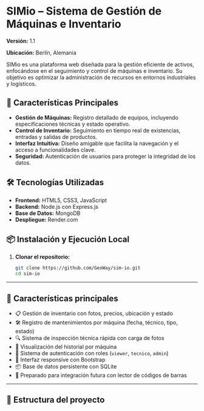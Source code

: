 # SIMio – Sistema de Gestión de Máquinas e Inventario

**Versión:** 1.1  

**Ubicación:** Berlín, Alemania

SIMio es una plataforma web diseñada para la gestión eficiente de activos, enfocándose en el seguimiento y control de máquinas e inventario. Su objetivo es optimizar la administración de recursos en entornos industriales y logísticos.

## 🚀 Características Principales

- **Gestión de Máquinas:** Registro detallado de equipos, incluyendo especificaciones técnicas y estado operativo.
- **Control de Inventario:** Seguimiento en tiempo real de existencias, entradas y salidas de productos.
- **Interfaz Intuitiva:** Diseño amigable que facilita la navegación y el acceso a funcionalidades clave.
- **Seguridad:** Autenticación de usuarios para proteger la integridad de los datos.

## 🛠️ Tecnologías Utilizadas

- **Frontend:** HTML5, CSS3, JavaScript
- **Backend:** Node.js con Express.js
- **Base de Datos:** MongoDB
- **Despliegue:** Render.com

## 📦 Instalación y Ejecución Local

1. **Clonar el repositorio:**

   ```bash
   git clone https://github.com/GeoWay/sim-io.git
   cd sim-io


---

## 🚀 Características principales

- 📋 Gestión de inventario con fotos, precios, ubicación y estado
- 🛠️ Registro de mantenimientos por máquina (fecha, técnico, tipo, estado)
- 🔍 Sistema de inspección técnica rápida con carga de fotos
- 🧾 Visualización del historial por máquina
- 🔐 Sistema de autenticación con roles (`viewer`, `tecnico`, `admin`)
- 📱 Interfaz responsive con Bootstrap
- 📦 Base de datos persistente con SQLite
- 🧠 Preparado para integración futura con lector de códigos de barras

---

## 📁 Estructura del proyecto

